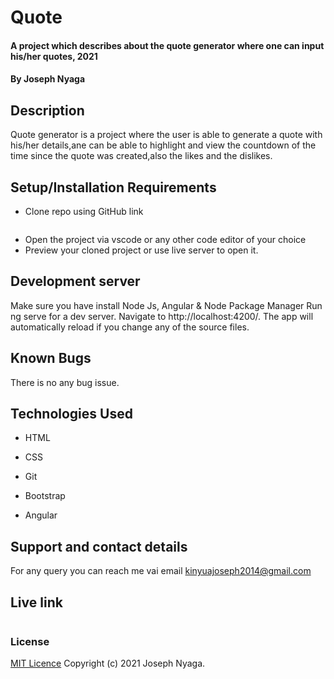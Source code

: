# Quote

#### A project which describes about the quote generator where one can input his/her quotes, 2021

#### By Joseph Nyaga
## Description
Quote generator is a project where the user is able to generate a quote with his/her details,ane can be able to highlight and view the countdown of the time since the quote was created,also the likes and the dislikes.

## Setup/Installation Requirements
* Clone repo using GitHub link
````````

````````
* Open the project via vscode or any other code editor of your choice
* Preview your cloned project or use live server to open it.
## Development server
Make sure you have install Node Js, Angular & Node Package Manager Run ng serve for a dev server. Navigate to http://localhost:4200/. The app will automatically reload if you change any of the source files.
## Known Bugs
There is no any bug issue.

## Technologies Used
* HTML

* CSS

* Git

* Bootstrap

* Angular

## Support and contact details
For any query you can reach me vai email kinyuajoseph2014@gmail.com
## Live link
``````

``````
### License
[MIT Licence](https://choosealicense.com/licenses/mit/)
Copyright (c) 2021 Joseph Nyaga.
